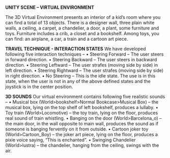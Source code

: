 **UNITY SCENE – VIRTUAL ENVIRONMENT**

The 3D Virtual Environment presents an interior of a kid’s room where you can find a total of 13 objects. There is a designer wall, three plain white walls, a ceiling, a carpet, a chandelier, a door, a plant, some furniture and toys. Furniture includes a crib, a closet and a bookshelf. Among toys, you can find: an airplane, a car, a train and a cartoon art piece. 

**TRAVEL TECHNIQUE - INTERACTION STATES**
We have developed following five interaction techniques –
•	Steering Forward – The user steers in forward direction.
•	Steering Backward – The user steers in backward direction.
•	Steering Leftward – The user strafes (moving side by side) in left direction.
•	Steering Rightward – The user strafes (moving side by side) in right direction.
•	No Steering – This is the idle state. The use is in this state, when the user is not in any of the above defined states and the joystick is in the center position.

**3D SOUNDS**
Our virtual environment contains following five realistic sounds –
•	Musical box (World>bookshelf>Normal Bookcase>Musical Box) – the musical box, lying on the top shelf of left bookshelf, produces a lullaby.
•	Toy train (World>Locomotive) – the toy train, lying on the floor, produces real sound of train whistling.
•	Banging on the door (World>Barcelona_o) – the main door, in the wall opposite to main wall, produces the sound as if someone is banging fervently on it from outside.
•	Cartoon joker toy (World>Cartoon_Boy) – the joker art piece, lying on the floor, produces a pixie voice saying, “This is enchanted”.
•	Swinging Chandelier (World>lustra) – the chandelier, hanging from the ceiling, swings with the air.
